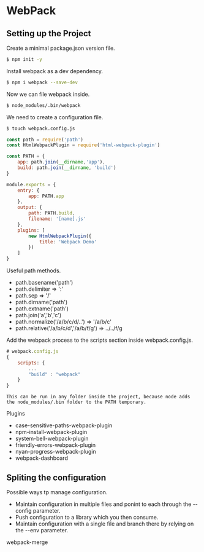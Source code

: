 # WebPack

## Setting up the Project

Create a minimal package.json version file.

```sh
$ npm init -y
```

Install webpack as a dev dependency.

```sh
$ npm i webpack --save-dev
```

Now we can file webpack inside.

```sh
$ node_modules/.bin/webpack
```

We need to create a configuration file.

```sh
$ touch webpack.config.js
```

```js
const path = require('path')
const HtmlWebpackPlugin = require('html-webpack-plugin')

const PATH = {
    app: path.join(__dirname,'app'),
    build: path.join(__dirname, 'build')
}

module.exports = {
    entry: {
        app: PATH.app
    },
    output: {
        path: PATH.build,
        filename: '[name].js'
    },
    plugins: [
        new HtmlWebpackPlugin({
            title: 'Webpack Demo'
        })
    ]
}
```

Useful path methods.

- path.basename('path')
- path.delimiter => ':'
- path.sep => '/'
- path.dirname('path')
- path.extname('path')
- path.join('a','b','c')
- path.normalize('/a/b/c/d/..') => '/a/b/c'
- path.relative('/a/b/c/d','/a/b/f/g') => ../../f/g

Add the webpack process to the scripts section inside webpack.config.js.

```js
# webpack.config.js
{
    scripts: {
        ...
        "build" : "webpack"
    }
}
```

    This can be run in any folder inside the project, because node adds the node_modules/.bin folder to the PATH temporary.

Plugins

- case-sensitive-paths-webpack-plugin
- npm-install-webpack-plugin
- system-bell-webpack-plugin
- friendly-errors-webpack-plugin
- nyan-progress-webpack-plugin
- webpack-dashboard

## Spliting the configuration

Possible ways tp manage configuration.

- Maintain configuration in multiple files and ponint to each through the --config parameter.
- Push configuration to a library which you then consume.
- Maintain configuration with a single file and branch there by relying on the --env parameter.

webpack-merge





